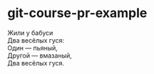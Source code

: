 # git-course-pr-example

Жили у бабуси  
Два весёлых гуся:  
Один — пьяный,  
Другой — вмазаный,  
Два весёлых гуся.  
